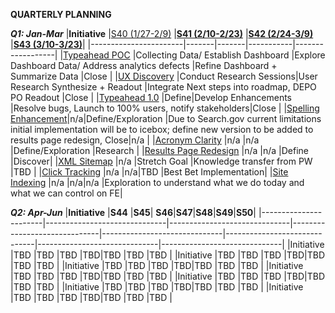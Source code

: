 **QUARTERLY PLANNING**
 

 ***Q1: Jan-Mar***
|**Initiative**         |[S40 (1/27-2/9)](https://github.com/department-of-veterans-affairs/va.gov-team/issues/19480) |**[S41 (2/10-2/23)](https://github.com/department-of-veterans-affairs/va.gov-team/issues/19627)**         |**[S42 (2/24-3/9)](https://github.com/department-of-veterans-affairs/va.gov-team/issues/19694)**         |**[S43 (3/10-3/23)](https://github.com/department-of-veterans-affairs/va.gov-team/issues/19695)**| 
|-----------------------|-------|-------|-----------|------------------|
|[Typeahead POC](https://github.com/department-of-veterans-affairs/va.gov-team/issues/18785)              |Collecting Data/ Establish Dashboard |Explore Dashboard Data/ Address analytics defects |Refine Dashboard + Summarize Data |Close |
|[UX Discovery](https://github.com/department-of-veterans-affairs/va.gov-team/issues/11638)            |Conduct Research Sessions|User Research Synthesize + Readout |Integrate Next steps into roadmap, DEPO PO Readout |Close |
|[Typeahead 1.0](https://github.com/department-of-veterans-affairs/va.gov-team/issues/17558)     |Define|Develop Enhancements |Resolve bugs, Launch to 100% users, notify stakeholders|Close |
|[Spelling Enhancement](https://github.com/department-of-veterans-affairs/va.gov-team/issues/19190)|n/a|Define/Exploration |Due to Search.gov current limitations initial implementation will be to icebox; define new version to be added to results page redesign, Close|n/a |
|[Acronym Clarity](https://github.com/department-of-veterans-affairs/va.gov-team/issues/19371)           |n/a |n/a |Define/Exploration |Research |
|[Results Page Redesign](https://github.com/department-of-veterans-affairs/va.gov-team/issues/20402)             |n/a |n/a |Define |Discover|
|[XML Sitemap](https://github.com/department-of-veterans-affairs/va.gov-team/issues/16752)             |n/a |Stretch Goal |Knowledge transfer from PW |TBD |
|[Click Tracking]()             |n/a |n/a|TBD |Best Bet Implementation|
|[Site Indexing]()             |n/a |n/a|n/a |Exploration to understand what we do today and what we can control on FE|


 ***Q2: Apr-Jun***
|**Initiative**         |**S44**         |**S45**| **S46**|**S47**|**S48**|**S49**|**S50**|
|-----------------------|------------------------------|------------------------------|------------------------------|------------------------------|------------------------------|------------------------------|------------------------------|
|Initiative            |TBD |TBD |TBD |TBD|TBD |TBD |TBD |
|Initiative            |TBD |TBD |TBD |TBD|TBD |TBD |TBD |
|Initiative            |TBD |TBD |TBD |TBD|TBD |TBD |TBD |
|Initiative            |TBD |TBD |TBD |TBD|TBD |TBD |TBD |
|Initiative            |TBD |TBD |TBD |TBD|TBD |TBD |TBD |
|Initiative            |TBD |TBD |TBD |TBD|TBD |TBD |TBD |
|Initiative            |TBD |TBD |TBD |TBD|TBD |TBD |TBD |

